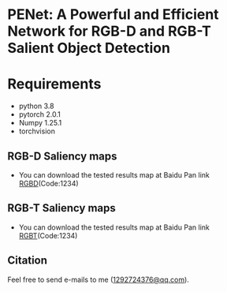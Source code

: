 # PENet: A Powerful and Efficient Network for RGB-D and RGB-T Salient Object Detection
# Requirements
* python 3.8
* pytorch 2.0.1
* Numpy 1.25.1
* torchvision

## RGB-D Saliency maps
* You can download the tested results map at Baidu Pan link [RGBD](https://pan.baidu.com/s/1_I54t4kt08yx4CnxXj4jPA)(Code:1234)
## RGB-T Saliency maps
* You can download the tested results map at Baidu Pan link [RGBT](https://pan.baidu.com/s/1ZurNdZFZc1dnDLlOvKmbIw)(Code:1234)
## Citation
Feel free to send e-mails to me (1292724376@qq.com).
